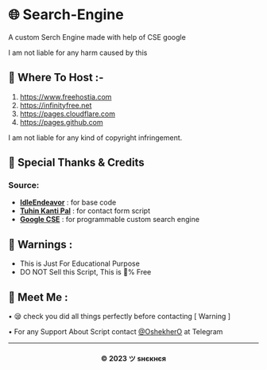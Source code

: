 # 🌐 Search-Engine

A custom Serch Engine made with help of CSE google

I am not liable for any harm caused by this

## 💽 Where To Host :-

1. https://www.freehostia.com
2. https://infinityfree.net
3. https://pages.cloudflare.com
4. https://pages.github.com

I am not liable for any kind of copyright infringement.

## 🤝 Special Thanks & Credits

### Source:
- **[IdleEndeavor](https://github.com/IdleEndeavor)** : for base code
- **[Tuhin Kanti Pal](https://github.com/tuhinpal)** : for contact form script
- **[Google CSE](https://programmablesearchengine.google.com)** : for programmable custom search engine

## 🚸 Warnings :

- This is Just For Educational Purpose
- DO NOT Sell this Script, This is 💯% Free

## 🤗 Meet Me :

• 😪 check you did all things perfectly before contacting [ Warning ] <br>

• For any Support About Script contact [@OshekherO](https://t.me/OshekherO) at Telegram <br>

---
<h4 align='center'>© 2023 ツ ѕнєкнєя</h4>

<!-- DO NOT REMOVE THIS CREDIT 🤬 🤬 -->
